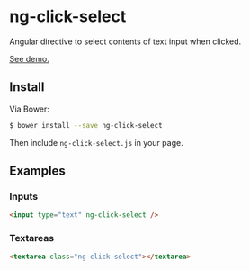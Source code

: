 ng-click-select
===============

Angular directive to select contents of text input when clicked.

[See demo.](https://rawgithub.com/AndersDJohnson/ng-click-select/master/index.html)

## Install

Via Bower:

```sh
$ bower install --save ng-click-select
```

Then include `ng-click-select.js` in your page.

## Examples

### Inputs

```html
<input type="text" ng-click-select />
```

### Textareas

```html
<textarea class="ng-click-select"></textarea>
```
